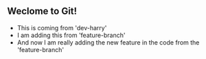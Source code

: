 ## Weclome to Git!

- This is coming from 'dev-harry'
- I am adding this from 'feature-branch'
- And now I am really adding the new feature in the code from the 'feature-branch'

